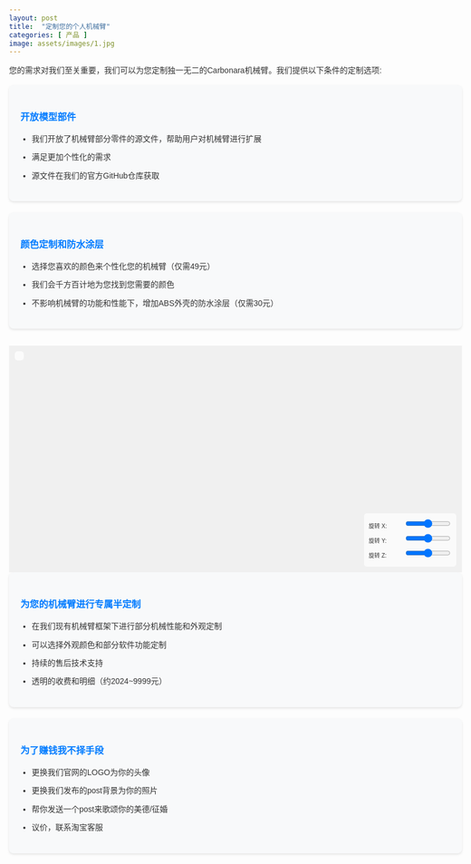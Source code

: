 ```yaml
---
layout: post
title:  "定制您的个人机械臂"
categories: [ 产品 ]
image: assets/images/1.jpg
---
```

<meta charset="UTF-8">
<meta name="viewport" content="width=device-width, initial-scale=1.0">
<style>
    body {
        font-family: Arial, sans-serif;
        line-height: 1.6;
        color: #333;
        max-width: 800px;
        margin: 0 auto;
        padding: 20px;
    }
    .custom-option {
        background-color: #f8f9fa;
        border-radius: 8px;
        padding: 20px;
        margin-bottom: 20px;
        box-shadow: 0 2px 4px rgba(0,0,0,0.1);
    }
    .custom-option h3 {
        color: #007bff;
        margin-bottom: 15px;
    }
    .custom-option ul {
        padding-left: 20px;
    }
    .custom-option li {
        margin-bottom: 10px;
    }
    #model-container {
        width: 100%;
        height: 400px;
        margin-top: 30px;
        background-color: #f0f0f0;
        overflow: hidden;
        position: relative;
    }
    .controls {
        position: absolute;
        bottom: 10px;
        right: 10px;
        background-color: rgba(255, 255, 255, 0.7);
        padding: 8px;
        border-radius: 5px;
        font-size: 10px;
    }
    .control-group {
        margin-bottom: 3px;
    }
    label {
        display: inline-block;
        width: 60px;
        font-size: 10px;
    }
    input[type="range"] {
        width: 80px;
    }
    #joint-color-dropdowns {
        position: absolute;
        top: 10px;
        left: 10px;
        background-color: rgba(255, 255, 255, 0.7);
        padding: 8px;
        border-radius: 5px;
        font-size: 10px;
    }
    #joint-color-dropdowns select {
        margin: 2px 0;
        width: 100%;
        font-size: 10px;
    }
    #joint-color-dropdowns h3 {
        font-size: 12px;
        margin: 0 0 5px 0;
    }
</style>
<script src="https://cdnjs.cloudflare.com/ajax/libs/three.js/r128/three.min.js"></script>
<script src="https://cdn.jsdelivr.net/npm/three@0.128.0/examples/js/loaders/STLLoader.js"></script>
<body>

  <p>您的需求对我们至关重要，我们可以为您定制独一无二的Carbonara机械臂。我们提供以下条件的定制选项:</p>


  <div class="custom-option">
      <h3>开放模型部件</h3>
      <ul>
          <li>我们开放了机械臂部分零件的源文件，帮助用户对机械臂进行扩展</li>
          <li>满足更加个性化的需求</li>
          <li>源文件在我们的官方GitHub仓库获取</li>
      </ul>
  </div>

  <div class="custom-option">
      <h3>颜色定制和防水涂层</h3>
      <ul>
          <li>选择您喜欢的颜色来个性化您的机械臂（仅需49元）</li>
          <li>我们会千方百计地为您找到您需要的颜色</li>
          <li>不影响机械臂的功能和性能下，增加ABS外壳的防水涂层（仅需30元）</li>
      </ul>
  </div>

  <div id="model-container">
      <div id="joint-color-dropdowns"></div>
      <div class="controls">
          <div class="control-group">
              <label for="rotateX">旋转 X:</label>
              <input type="range" id="rotateX" min="-180" max="180" value="0">
          </div>
          <div class="control-group">
              <label for="rotateY">旋转 Y:</label>
              <input type="range" id="rotateY" min="-180" max="180" value="0">
          </div>
          <div class="control-group">
              <label for="rotateZ">旋转 Z:</label>
              <input type="range" id="rotateZ" min="-180" max="180" value="0">
          </div>
      </div>
  </div>

  <div class="custom-option">
      <h3>为您的机械臂进行专属半定制</h3>
      <ul>
          <li>在我们现有机械臂框架下进行部分机械性能和外观定制</li>
          <li>可以选择外观颜色和部分软件功能定制</li>
          <li>持续的售后技术支持</li>
          <li>透明的收费和明细（约2024~9999元）</li>
      </ul>
  </div>

  <div class="custom-option">
      <h3>为了赚钱我不择手段</h3>
      <ul>
          <li>更换我们官网的LOGO为你的头像</li>
          <li>更换我们发布的post背景为你的照片</li>
          <li>帮你发送一个post来歌颂你的美德/征婚</li>
          <li>议价，联系淘宝客服</li>
      </ul>
  </div>

  <script> 
      let scene, camera, renderer, robot;
      const container = document.getElementById('model-container');

      const colors = {
          white: 0xffffff,
          silver: 0xc0c0c0,
          pink: 0xffc0cb,
          green: 0x00a300,
          gray: 0x808080,
          orange: 0xffa500,
          yellow: 0xffff00,
          purple: 0xad5cad,
          red: 0xff0000,
          skin: 0xffdbac
      };

      function init() {
          scene = new THREE.Scene();
          
          const width = container.clientWidth;
          const height = container.clientHeight;
          
          camera = new THREE.PerspectiveCamera(75, width / height, 0.1, 1000);
          
          renderer = new THREE.WebGLRenderer({ antialias: true });
          renderer.setSize(width, height);
          renderer.setClearColor(0xf0f0f0);
          container.appendChild(renderer.domElement);

          // 增加主光源的强度
          const mainLight = new THREE.DirectionalLight(0xffffff, 1.0);
          mainLight.position.set(1, 1, 1);
          scene.add(mainLight);

          // 增加环境光的强度
          const ambientLight = new THREE.AmbientLight(0x404040, 0.8);
          scene.add(ambientLight);

          // 添加一个额外的光源
          const fillLight = new THREE.DirectionalLight(0xffffff, 0.5);
          fillLight.position.set(-1, 0.5, -1);
          scene.add(fillLight);

          camera.position.set(-10, 12, 15);
          camera.lookAt(5, 5, -6);

          fetch('../../URDF_description/urdf/carbonara.urdf')
              .then(response => {
                  if (!response.ok) {
                      throw new Error(`HTTP error! status: ${response.status}`);
                  }
                  return response.text();
              })
              .then(urdfContent => {
                  parseSimpleURDF(urdfContent);
              })
              .catch(error => {
                  console.error('加载URDF文件时出错:', error);
              });

          createJointColorDropdowns();
          setupControls();
      }

      function parseSimpleURDF(urdfContent) {
          const parser = new DOMParser();
          const xmlDoc = parser.parseFromString(urdfContent, "text/xml");
          
          const links = xmlDoc.getElementsByTagName('link');

          robot = new THREE.Group();

          const loader = new THREE.STLLoader();
          let loadedMeshes = 0;

          const meshFiles = {
              'base_link': 'base_link.stl',
              'Joint1_1': 'Joint1_v3_1.stl',
              'Joint2_1': 'Joint2_v2_1.stl',
              'Joint3_1': 'Joint3_v3_1.stl',
              'Joint4_1': 'Joint4_v2_1.stl',
              'Left_jaw_1': 'left_jaw_1.stl',
              'Right_jaw_1': 'right_jaw_1.stl'
          };

          for (let i = 0; i < links.length; i++) {
              const link = links[i];
              const linkName = link.getAttribute('name');
              const meshFile = meshFiles[linkName];

              if (meshFile) {
                  const filename = `../../URDF_description/meshes/${meshFile}`;
                  
                  loader.load(filename, 
                      (geometry) => {
                          const material = new THREE.MeshPhongMaterial({ color: 0xcccccc });
                          const meshObject = new THREE.Mesh(geometry, material);
                          meshObject.name = linkName;
                          robot.add(meshObject);

                          loadedMeshes++;
                          if (loadedMeshes === Object.keys(meshFiles).length) {
                              scene.add(robot);
                              robot.position.set(0, 0, 0);
                              robot.scale.set(0.1, 0.1, 0.1);
                              robot.rotation.x = -Math.PI / 2;
                              animate();
                          }
                      },
                      (xhr) => {
                          console.log((xhr.loaded / xhr.total * 100) + '% loaded');
                      },
                      (error) => {
                          console.error(`加载mesh失败: ${filename}, 错误:`, error);
                      }
                  );
              }
          }
      }

      function createJointColorDropdowns() {
          const jointNames = ['base_link', 'Joint1_1', 'Joint2_1', 'Joint3_1', 'Joint4_1', 'Left_jaw_1', 'Right_jaw_1'];
          const dropdownContainer = document.getElementById('joint-color-dropdowns');
          dropdownContainer.innerHTML = '<h3>关节颜色设置</h3>';

          jointNames.forEach(jointName => {
              const dropdown = document.createElement('select');
              dropdown.id = `${jointName}-color`;
              dropdown.innerHTML = `<option value="">选择 ${jointName} 颜色</option>`;
              for (let color in colors) {
                  dropdown.innerHTML += `<option value="${color}">${color}</option>`;
              }
              dropdown.addEventListener('change', (event) => changeJointColor(jointName, event.target.value));

              const label = document.createElement('label');
              label.htmlFor = dropdown.id;
              label.textContent = `${jointName}: `;

              const container = document.createElement('div');
              container.appendChild(label);
              container.appendChild(dropdown);
              dropdownContainer.appendChild(container);
          });
      }

      function changeJointColor(jointName, colorName) {
          const part = robot.getObjectByName(jointName);
          if (part && colors[colorName]) {
              part.material.color.setHex(colors[colorName]);
          }
      }

      function setupControls() {
          const rotateX = document.getElementById('rotateX');
          const rotateY = document.getElementById('rotateY');
          const rotateZ = document.getElementById('rotateZ');

          rotateX.addEventListener('input', updateRotation);
          rotateY.addEventListener('input', updateRotation);
          rotateZ.addEventListener('input', updateRotation);
      }

      function updateRotation() {
          if (robot) {
              robot.rotation.x = THREE.MathUtils.degToRad(parseFloat(rotateX.value)) - Math.PI / 2;
              robot.rotation.y = THREE.MathUtils.degToRad(parseFloat(rotateY.value));
              robot.rotation.z = THREE.MathUtils.degToRad(parseFloat(rotateZ.value));
          }
      }

      function animate() {
          requestAnimationFrame(animate);
          renderer.render(scene, camera);
      }

      init();
  </script>
</body>

